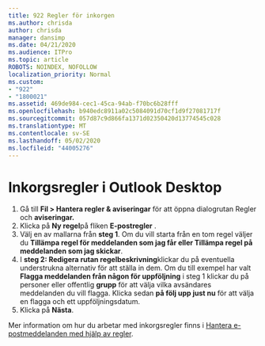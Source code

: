 ```yaml
---
title: 922 Regler för inkorgen
ms.author: chrisda
author: chrisda
manager: dansimp
ms.date: 04/21/2020
ms.audience: ITPro
ms.topic: article
ROBOTS: NOINDEX, NOFOLLOW
localization_priority: Normal
ms.custom:
- "922"
- "1800021"
ms.assetid: 469de984-cec1-45ca-94ab-f70bc6b28fff
ms.openlocfilehash: b940edc8911a02c5084091d70cf1d9f27081717f
ms.sourcegitcommit: 057d87c9d866fa1371d02350420d13774545c028
ms.translationtype: MT
ms.contentlocale: sv-SE
ms.lasthandoff: 05/02/2020
ms.locfileid: "44005276"
---
```

# <a name="inbox-rules-in-outlook-desktop"></a>Inkorgsregler i Outlook Desktop

1. Gå till **Fil > Hantera regler & aviseringar** för att öppna dialogrutan Regler och **aviseringar.**
2. Klicka på **Ny regel**på fliken **E-postregler** .
3. Välj en av mallarna från **steg 1**. Om du vill starta från en tom regel väljer du **Tillämpa regel för meddelanden som jag får eller Tillämpa regel på meddelanden som jag skickar**.
4. I **steg 2: Redigera rutan regelbeskrivning**klickar du på eventuella understrukna alternativ för att ställa in dem. Om du till exempel har valt **Flagga meddelanden från någon för uppföljning** i steg 1 klickar du på personer eller offentlig **grupp** för att välja vilka avsändares meddelanden du vill flagga. Klicka sedan **på följ upp just nu** för att välja en flagga och ett uppföljningsdatum.
5. Klicka på **Nästa**.

Mer information om hur du arbetar med inkorgsregler finns i [Hantera e-postmeddelanden med hjälp av regler](https://support.office.com/article/manage-email-messages-by-using-rules-c24f5dea-9465-4df4-ad17-a50704d66c59).
